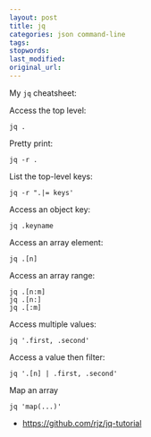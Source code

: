 ```yaml
---
layout: post
title: jq
categories: json command-line
tags:
stopwords:
last_modified:
original_url:
---
```


My `jq` cheatsheet:

<!--more-->

Access the top level:

	jq .

Pretty print:

	jq -r .

List the top-level keys:

	jq -r ".|= keys'

Access an object key:

	jq .keyname

Access an array element:

	jq .[n]

Access an array range:

	jq .[n:m]
	jq .[n:]
	jq .[:m]

Access multiple values:

	jq '.first, .second'

Access a value then filter:

	jq '.[n] | .first, .second'

Map an array

	jq 'map(...)'


* https://github.com/rjz/jq-tutorial
